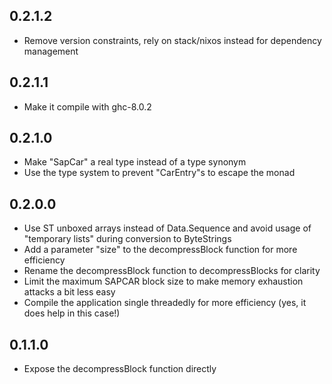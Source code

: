 0.2.1.2
-------

- Remove version constraints, rely on stack/nixos instead
  for dependency management

0.2.1.1
-------

- Make it compile with ghc-8.0.2

0.2.1.0
-------

- Make "SapCar" a real type instead of a type synonym
- Use the type system to prevent "CarEntry"s to escape the monad

0.2.0.0
-------

- Use ST unboxed arrays instead of Data.Sequence and
  avoid usage of "temporary lists" during conversion
  to ByteStrings
- Add a parameter "size" to the decompressBlock
  function for more efficiency
- Rename the decompressBlock function to
  decompressBlocks for clarity
- Limit the maximum SAPCAR block size to make memory
  exhaustion attacks a bit less easy
- Compile the application single threadedly for more
  efficiency (yes, it does help in this case!)

0.1.1.0
-------

- Expose the decompressBlock function directly
